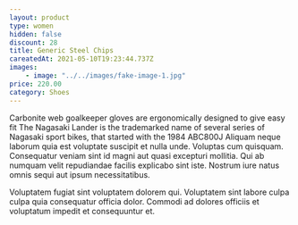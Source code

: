 ```yaml
---
layout: product
type: women
hidden: false
discount: 28
title: Generic Steel Chips
careatedAt: 2021-05-10T19:23:44.737Z
images:
    - image: "../../images/fake-image-1.jpg"
price: 220.00
category: Shoes
---
```

Carbonite web goalkeeper gloves are ergonomically designed to give easy fit
The Nagasaki Lander is the trademarked name of several series of Nagasaki sport bikes, that started with the 1984 ABC800J
Aliquam neque laborum quia est voluptate suscipit et nulla unde. Voluptas cum quisquam. Consequatur veniam sint id magni aut quasi excepturi mollitia. Qui ab numquam velit repudiandae facilis explicabo sint iste. Nostrum iure natus omnis sequi aut ipsum necessitatibus.
 Voluptatem fugiat sint voluptatem dolorem qui. Voluptatem sint labore culpa culpa quia consequatur officia dolor. Commodi ad dolores officiis et voluptatum impedit et consequuntur et.
